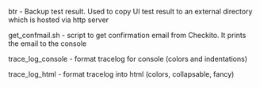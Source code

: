 btr - Backup test result. Used to copy UI test result to an external directory which is hosted via http server

get_confmail.sh - script to get confirmation email from Checkito. It prints the email to the console

trace_log_console - format tracelog for console (colors and indentations)

trace_log_html - format tracelog into html (colors, collapsable, fancy)
